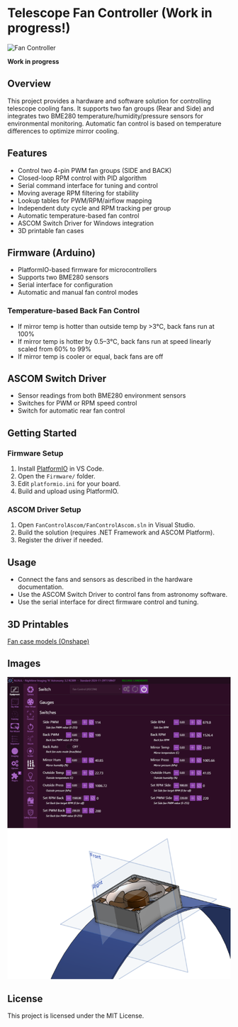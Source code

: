 
# Telescope Fan Controller (Work in progress!)

![Fan Controller](image.png)

**Work in progress**

## Overview

This project provides a hardware and software solution for controlling telescope cooling fans. It supports two fan groups (Rear and Side) and integrates two BME280 temperature/humidity/pressure sensors for environmental monitoring. Automatic fan control is based on temperature differences to optimize mirror cooling.

## Features

- Control two 4-pin PWM fan groups (SIDE and BACK)
- Closed-loop RPM control with PID algorithm
- Serial command interface for tuning and control
- Moving average RPM filtering for stability
- Lookup tables for PWM/RPM/airflow mapping
- Independent duty cycle and RPM tracking per group
- Automatic temperature-based fan control
- ASCOM Switch Driver for Windows integration
- 3D printable fan cases

## Firmware (Arduino)

- PlatformIO-based firmware for microcontrollers
- Supports two BME280 sensors
- Serial interface for configuration
- Automatic and manual fan control modes

### Temperature-based Back Fan Control

- If mirror temp is hotter than outside temp by >3°C, back fans run at 100%
- If mirror temp is hotter by 0.5–3°C, back fans run at speed linearly scaled from 60% to 99%
- If mirror temp is cooler or equal, back fans are off

## ASCOM Switch Driver

- Sensor readings from both BME280 environment sensors
- Switches for PWM or RPM speed control
- Switch for automatic rear fan control

## Getting Started

### Firmware Setup

1. Install [PlatformIO](https://platformio.org/) in VS Code.
2. Open the `Firmware/` folder.
3. Edit `platformio.ini` for your board.
4. Build and upload using PlatformIO.

### ASCOM Driver Setup

1. Open `FanControlAscom/FanControlAscom.sln` in Visual Studio.
2. Build the solution (requires .NET Framework and ASCOM Platform).
3. Register the driver if needed.

## Usage

- Connect the fans and sensors as described in the hardware documentation.
- Use the ASCOM Switch Driver to control fans from astronomy software.
- Use the serial interface for direct firmware control and tuning.

## 3D Printables

[Fan case models (Onshape)](https://cad.onshape.com/documents/0ee577a83dc3cf6bfbe5ad2f/w/54558b9df29646e18a5b41a7/e/03470a87a37047451189f11b)

## Images


![Fan Controller Rear](image-1.png)
![Fan Controller Side](image-2.png)



## License

This project is licensed under the MIT License.


